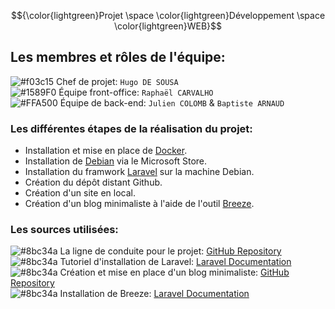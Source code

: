 $${\color{lightgreen}Projet \space \color{lightgreen}Développement \space \color{lightgreen}WEB}$$

## Les membres et rôles de l'équipe:

![#f03c15](https://via.placeholder.com/15/f03c15/000000?text=+) Chef de projet:  `Hugo DE SOUSA`  
![#1589F0](https://via.placeholder.com/15/1589F0/000000?text=+) Équipe front-office:  `Raphaël CARVALHO`  
![#FFA500](https://via.placeholder.com/15/FFA500/000000?text=+) Équipe de back-end:  `Julien COLOMB` &  `Baptiste ARNAUD`  

### Les différentes étapes de la réalisation du projet:
- Installation et mise en place de [Docker](https://www.docker.com).
- Installation de [Debian](https://apps.microsoft.com/detail/9MSVKQC78PK6?hl=fr-fr&gl=FR) via le Microsoft Store.
- Installation du framwork [Laravel](https://laravel.com) sur la machine Debian.
- Création du dépôt distant Github.
- Création d'un site en local.
- Création d'un blog minimaliste à l'aide de l'outil [Breeze](https://laravel.com/docs/9.x/starter-kits#breeze-and-blade).

### Les sources utilisées:
![#8bc34a](https://via.placeholder.com/10/8bc34a/000000?text=+) La ligne de conduite pour le projet: [GitHub Repository](https://github.com/nicolas-sanch/creer-site-3iSystem)  
![#8bc34a](https://via.placeholder.com/10/8bc34a/000000?text=+) Tutoriel d'installation de Laravel: [Laravel Documentation](https://laravel.com/docs/10.x)  
![#8bc34a](https://via.placeholder.com/10/8bc34a/000000?text=+) Création et mise en place d'un blog minimaliste: [GitHub Repository](https://github.com/nicolas-sanch/creer-minimalist-blog)  
![#8bc34a](https://via.placeholder.com/10/8bc34a/000000?text=+) Installation de Breeze: [Laravel Documentation](https://laravel.com/docs/9.x/starter-kits#breeze-and-blade)
